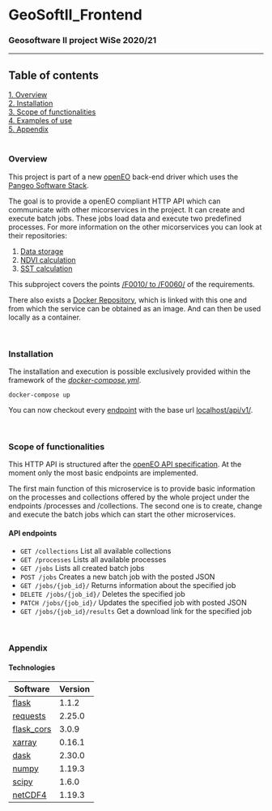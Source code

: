 # GeoSoftII_Frontend
### Geosoftware II project WiSe 2020/21
---

## Table of contents
[1. Overview](#overview) \
[2. Installation](#install) \
[3. Scope of functionalities](#functionalities)  \
[4. Examples of use](#use) \
[5. Appendix](#annex) \
\
<a name="overview"><h3>Overview</h3></a>
This project is part of a new [openEO](https://openeo.org/) back-end driver which uses the [Pangeo Software Stack](https://pangeo.io/).

The goal is to provide a openEO compliant HTTP API which can communicate with other micorservices in the project. It can create and execute batch jobs. These jobs load data and execute two predefined processes. For more information on the other micorservices you can look at their repositories:
1. [Data storage](https://github.com/GeoSoftII2020-21/GeoSoftII_DataServer)
2. [NDVI calculation](https://github.com/GeoSoftII2020-21/GeoSoftII_NDVI_Process)
3. [SST calculation](https://github.com/GeoSoftII2020-21/GeoSoftII_SST_Process)

This subproject covers the points [/F0010/ to /F0060/](https://docs.google.com/document/d/1WoATTUVsINCdbQf7znDNLueZm17Sar1JBZDKQGBunbE/edit#heading=h.mrpj8lyegpld) of the requirements.

There also exists a [Docker Repository](https://hub.docker.com/r/felixgi1516/geosoft2_frontend), which is linked with this one and from which the service can be obtained as an image. And can then be used locally as a container.


\
<a name="install"><h3>Installation</h3></a>
The installation and execution is possible exclusively provided within the framework of the *[docker-compose.yml](https://github.com/GeoSoftII2020-21/GeoSoftII_Projekt/blob/Docker-compose/docker-compose.yml)*.
```docker
docker-compose up
```
You can now checkout every [endpoint](#endpoints) with the base url [localhost/api/v1/](http://localhost/api/v1/).


\
<a name="functionalities"><h3>Scope of functionalities</h3></a>

This HTTP API is structured after the [openEO API specification](https://open-eo.github.io/openeo-api/). At the moment only the most basic endpoints are implemented.

The first main function of this microservice is to provide basic information on the processes and collections offered by the whole project under the endpoints /processes and /collections.  The second one is to create, change and execute the batch jobs which can start the other microservices.  


#### API endpoints

- `GET /collections` List all available collections
- `GET /processes` Lists all available processes
- `GET /jobs` Lists all created batch jobs
- `POST /jobs` Creates a new batch job with the posted JSON
- `GET /jobs/{job_id}/` Returns information about the specified job
- `DELETE /jobs/{job_id}/` Deletes the specified job
- `PATCH /jobs/{job_id}/` Updates the specified job with posted JSON
- `GET /jobs/{job_id}/results` Get a download link for the specified job

\
<a name="annex"><h3>Appendix</h3></a>

#### Technologies
Software | Version
------ | ------
[flask](https://flask.palletsprojects.com/en/1.1.x/) | 1.1.2
[requests](https://requests.readthedocs.io/en/master/)   | 2.25.0 | 2.25.0
[flask_cors](https://flask-cors.readthedocs.io/en/latest/) | 3.0.9
[xarray](http://xarray.pydata.org/en/stable/) | 0.16.1
[dask](https://dask.org/) | 2.30.0
[numpy](https://numpy.org/) | 1.19.3
[scipy](https://www.scipy.org/) | 1.6.0
[netCDF4](https://unidata.github.io/netcdf4-python/netCDF4/index.html) | 1.19.3
